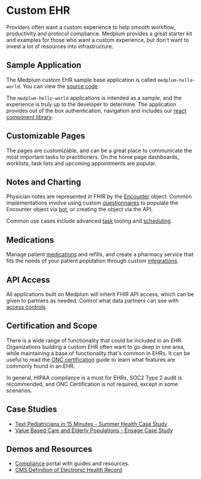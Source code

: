 # Custom EHR

Providers often want a custom experience to help smooth workflow, productivity and protocol compliance. Medplum provides a great starter kit and examples for those who want a custom experience, but don't want to invest a lot of resources into infrastructure.

## Sample Application

The Medplum custom EHR sample base application is called `medplum-hello-world`. You can view the [source code](https://github.com/medplum/medplum-hello-world).

The `medplum-hello-world` applications is intended as a sample, and the experience is truly up to the developer to determine. The application provides out of the box authentication, navigation and includes our [react component library](/docs/react).

## Customizable Pages

The pages are customizable, and can be a great place to communicate the most important tasks to practitioners. On the home page dashboards, worklists, task lists and upcoming appointments are popular.

## Notes and Charting

Physician notes are represented in FHIR by the [Encounter](/docs/api/fhir/resources/encounter) object. Common implementations involve using custom [questionnaires](../products/questionnaires) to populate the Encounter object via [bot](/docs/bots/bot-for-questionnaire-response), or creating the object via the API.

Common use cases include advanced [task](/docs/careplans/tasks) tooling and [scheduling](../products/scheduling).

## Medications

Manage patient [medications](/docs/medications) and refills, and create a pharmacy service that fits the needs of your patient population through custom [integrations](../products/integration).

## API Access

All applications built on Medplum will inherit FHIR API access, which can be given to partners as needed. Control what data partners can see with [access controls](/docs/access/access-policies).

## Certification and Scope

There is a wide range of functionality that could be included in an EHR. Organizations building a custom EHR often want to go deep in one area, while maintaining a base of functionality that's common in EHRs. It can be useful to read the [ONC certification](https://www.medplum.com/docs/compliance/onc) guide to learn what features are commonly found in an EHR.

In general, HIPAA compliance is a must for EHRs, SOC2 Type 2 audit is recommended, and ONC Certification is not required, except in some scenarios.

## Case Studies

- [Text Pediatricians in 15 Minutes - Summer Health Case Study](/blog/summer-case-study)
- [Value Based Care and Elderly Populations - Ensage Case Study](/blog/ensage-case-study)

## Demos and Resources

- [Compliance](https://www.medplum.com/docs/compliance) portal with guides and resources.
- [CMS Definition of Electronic Health Record](https://www.cms.gov/Medicare/E-Health/EHealthRecords)
